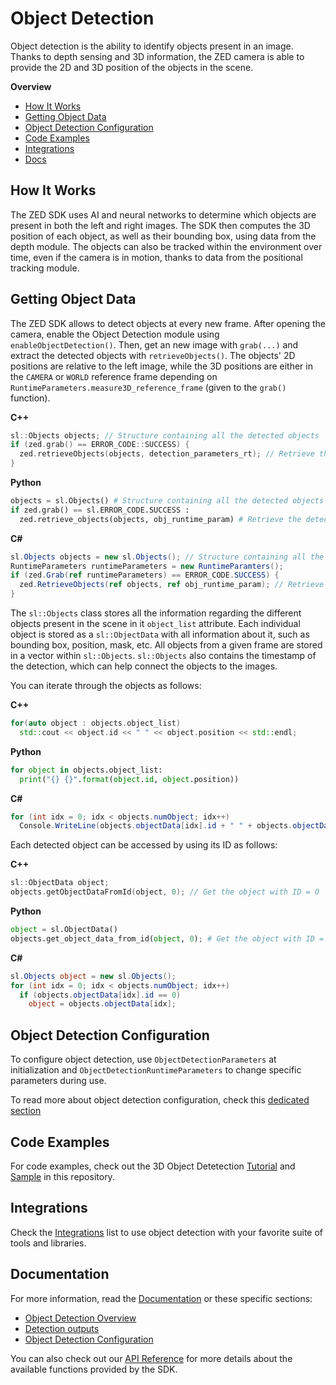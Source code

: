# Object Detection

Object detection is the ability to identify objects present in an image. Thanks to depth sensing and 3D information, the ZED camera is able to provide the 2D and 3D position of the objects in the scene.

**Overview**

* [How It Works](#how-it-works)
* [Getting Object Data](#getting-object-data)
* [Object Detection Configuration](#object-detection-configuration)
* [Code Examples](#code-examples)
* [Integrations](#integrations)
* [Docs](#documentation)


## How It Works

The ZED SDK uses AI and neural networks to determine which objects are present in both the left and right images. The SDK then computes the 3D position of each object, as well as their bounding box, using data from the depth module. The objects can also be tracked within the environment over time, even if the camera is in motion, thanks to data from the positional tracking module.

## Getting Object Data

The ZED SDK allows to detect objects at every new frame. After opening the camera, enable the Object Detection module using `enableObjectDetection()`.
Then, get an new image with `grab(...)` and extract the detected objects with `retrieveObjects()`. The objects'  2D positions are relative to the left image, while the 3D positions are either in the `CAMERA` or `WORLD` reference frame depending on `RuntimeParameters.measure3D_reference_frame` (given to the `grab()` function).

**C++**
```cpp
sl::Objects objects; // Structure containing all the detected objects
if (zed.grab() == ERROR_CODE::SUCCESS) {
  zed.retrieveObjects(objects, detection_parameters_rt); // Retrieve the detected objects
}
```

**Python**
```python
objects = sl.Objects() # Structure containing all the detected objects
if zed.grab() == sl.ERROR_CODE.SUCCESS :
  zed.retrieve_objects(objects, obj_runtime_param) # Retrieve the detected objects
```

**C#**
```csharp
sl.Objects objects = new sl.Objects(); // Structure containing all the detected objects
RuntimeParameters runtimeParameters = new RuntimeParamters();
if (zed.Grab(ref runtimeParameters) == ERROR_CODE.SUCCESS) {
  zed.RetrieveObjects(ref objects, ref obj_runtime_param); // Retrieve the detected objects
}
```

The `sl::Objects` class stores all the information regarding the different objects present in the scene in it `object_list` attribute. Each individual object is stored as a `sl::ObjectData` with all information about it, such as bounding box, position, mask, etc. All objects from a given frame are stored in a vector within `sl::Objects`. `sl::Objects` also contains the timestamp of the detection, which can help connect the objects to the images.

You can iterate through the objects as follows:

**C++**
```cpp
for(auto object : objects.object_list)
  std::cout << object.id << " " << object.position << std::endl;
```

**Python**
```python
for object in objects.object_list:
  print("{} {}".format(object.id, object.position))
```

**C#**
```csharp
for (int idx = 0; idx < objects.numObject; idx++)
  Console.WriteLine(objects.objectData[idx].id + " " + objects.objectData[idx].position);
```

Each detected object can be accessed by using its ID as follows:

**C++**
```cpp
sl::ObjectData object;
objects.getObjectDataFromId(object, 0); // Get the object with ID = O
```

**Python**
```python
object = sl.ObjectData()
objects.get_object_data_from_id(object, 0); # Get the object with ID = O
```

**C#**
```csharp
sl.Objects object = new sl.Objects();
for (int idx = 0; idx < objects.numObject; idx++)
  if (objects.objectData[idx].id == 0)
    object = objects.objectData[idx];
```

## Object Detection Configuration
To configure object detection, use `ObjectDetectionParameters` at initialization and `ObjectDetectionRuntimeParameters` to change specific parameters during use.

To read more about object detection configuration, check this [dedicated section](https://www.stereolabs.com/docs/object-detection/using-object-detection/#object-detection-configuration)


## Code Examples
For code examples, check out the 3D Object Detetection [Tutorial](../09-Tutorials/tutorial%206%20-%20object%20detection) and [Sample](../10-Samples/object%20detection) in this repository.

## Integrations
Check the [Integrations](../11-Integrations#overview) list to use object detection with your favorite suite of tools and libraries.


## Documentation
For more information, read the [Documentation](https://www.stereolabs.com/docs/object-detection/) or these specific sections:

* [Object Detection Overview](https://www.stereolabs.com/docs/object-detection/)
* [Detection outputs](https://www.stereolabs.com/docs/object-detection/#detection-outputs)
* [Object Detection Configuration](https://www.stereolabs.com/docs/object-detection/using-object-detection/#object-detection-configuration)

You can also check out our [API Reference](https://www.stereolabs.com/docs/api/) for more details about the available functions provided by the SDK.